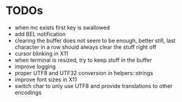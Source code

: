 # TODOs

- when mc exists first key is swallowed
- add BEL notification
- clearing the buffer does not seem to be enough, better still, last character in a row should always clear the stuff right off
- cursor blinking in X11
- when terminal is resized, try to keep stuff in the buffer
- improve logging
- proper UTF8 and UTF32 conversion in helpers::strings
- improve font sizes in X11
- switch char to unly use UTF8 and provide translations to other encodings
